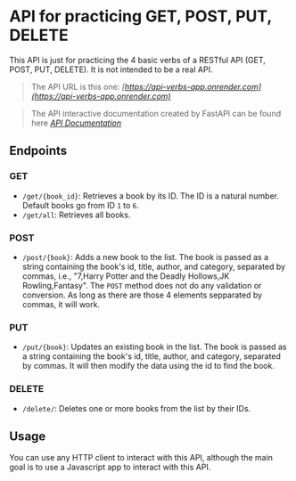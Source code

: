 # API for practicing GET, POST, PUT, DELETE

This API is just for practicing the 4 basic verbs of a RESTful API (GET, POST, PUT, DELETE). It is not intended to be a real API.

> The API URL is this one: _[https://api-verbs-app.onrender.com](https://api-verbs-app.onrender.com)_

> The API interactive documentation created by FastAPI can be found here _[API Documentation](https://api-verbs-app.onrender.com/docs)_

## Endpoints

### GET

* `/get/{book_id}`: Retrieves a book by its ID. The ID is a natural number. Default books go from ID `1` to `6`.
* `/get/all`: Retrieves all books.

### POST

* `/post/{book}`: Adds a new book to the list. The book is passed as a string containing the book's id, title, author, and category, separated by commas, i.e., "7,Harry Potter and the Deadly Hollows,JK Rowling,Fantasy".
The `POST` method does not do any validation or conversion. As long as there are those 4 elements sepparated by commas, it will work.

### PUT

* `/put/{book}`: Updates an existing book in the list. The book is passed as a string containing the book's id, title, author, and category, separated by commas. It will then modify the data using the id to find the book.

### DELETE

* `/delete/`: Deletes one or more books from the list by their IDs.

## Usage

You can use any HTTP client to interact with this API, although the main goal is to use a Javascript app to interact with this API.
